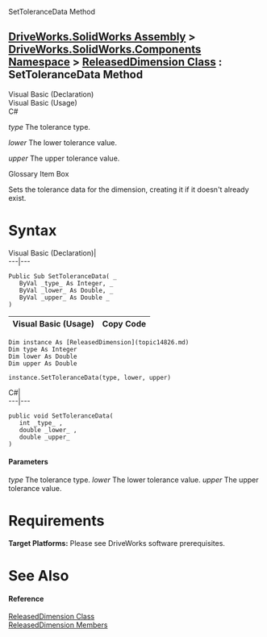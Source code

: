 SetToleranceData Method   
  
[DriveWorks.SolidWorks Assembly](topic13342.md) > [DriveWorks.SolidWorks.Components Namespace](topic13925.md) > [ReleasedDimension Class](topic14826.md) : SetToleranceData Method  
---  
  
Visual Basic (Declaration)    
Visual Basic (Usage)    
C# 

_type_
    The tolerance type.

_lower_
    The lower tolerance value.

_upper_
    The upper tolerance value.

Glossary Item Box

Sets the tolerance data for the dimension, creating it if it doesn't already exist. 

# Syntax

Visual Basic (Declaration)|   
---|---  
      
    
    Public Sub SetToleranceData( _
       ByVal _type_ As Integer, _
       ByVal _lower_ As Double, _
       ByVal _upper_ As Double _
    )   
  
Visual Basic (Usage)| Copy Code  
---|---  
      
    
    Dim instance As [ReleasedDimension](topic14826.md)
    Dim type As Integer
    Dim lower As Double
    Dim upper As Double
     
    instance.SetToleranceData(type, lower, upper)  
  
C#|   
---|---  
      
    
    public void SetToleranceData( 
       int _type_ ,
       double _lower_ ,
       double _upper_
    )  
  
#### Parameters

 _type_
    The tolerance type.
_lower_
    The lower tolerance value.
_upper_
    The upper tolerance value.

# Requirements

**Target Platforms:** Please see DriveWorks software prerequisites.

# See Also

#### Reference

[ReleasedDimension Class](topic14826.md)   
[ReleasedDimension Members](topic14827.md)


